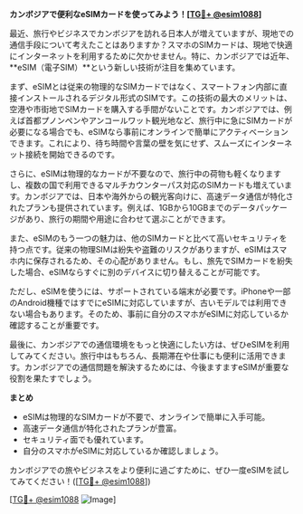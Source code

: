 **カンボジアで便利なeSIMカードを使ってみよう！[[TG💪+ @esim1088](https://t.me/s/esim1088)]**

最近、旅行やビジネスでカンボジアを訪れる日本人が増えていますが、現地での通信手段について考えたことはありますか？スマホのSIMカードは、現地で快適にインターネットを利用するために欠かせません。特に、カンボジアでは近年、**eSIM（電子SIM）**という新しい技術が注目を集めています。

まず、eSIMとは従来の物理的なSIMカードではなく、スマートフォン内部に直接インストールされるデジタル形式のSIMです。この技術の最大のメリットは、空港や市街地でSIMカードを購入する手間がないことです。カンボジアでは、例えば首都プノンペンやアンコールワット観光地など、旅行中に急にSIMカードが必要になる場合でも、eSIMなら事前にオンラインで簡単にアクティベーションできます。これにより、待ち時間や言葉の壁を気にせず、スムーズにインターネット接続を開始できるのです。

さらに、eSIMは物理的なカードが不要なので、旅行中の荷物も軽くなりますし、複数の国で利用できるマルチカウンターパス対応のSIMカードも増えています。カンボジアでは、日本や海外からの観光客向けに、高速データ通信が特化されたプランも提供されています。例えば、1GBから10GBまでのデータパッケージがあり、旅行の期間や用途に合わせて選ぶことができます。

また、eSIMのもう一つの魅力は、他のSIMカードと比べて高いセキュリティを持つ点です。従来の物理SIMは紛失や盗難のリスクがありますが、eSIMはスマホ内に保存されるため、その心配がありません。もし、旅先でSIMカードを紛失した場合、eSIMならすぐに別のデバイスに切り替えることが可能です。

ただし、eSIMを使うには、サポートされている端末が必要です。iPhoneや一部のAndroid機種ではすでにeSIMに対応していますが、古いモデルでは利用できない場合もあります。そのため、事前に自分のスマホがeSIMに対応しているか確認することが重要です。

最後に、カンボジアでの通信環境をもっと快適にしたい方は、ぜひeSIMを利用してみてください。旅行中はもちろん、長期滞在や仕事にも便利に活用できます。カンボジアでの通信問題を解決するためには、今後ますますeSIMが重要な役割を果たすでしょう。

**まとめ**
- eSIMは物理的なSIMカードが不要で、オンラインで簡単に入手可能。
- 高速データ通信が特化されたプランが豊富。
- セキュリティ面でも優れています。
- 自分のスマホがeSIMに対応しているか確認しましょう。

カンボジアでの旅やビジネスをより便利に過ごすために、ぜひ一度eSIMを試してみてください！([[TG💪+ @esim1088](https://t.me/s/esim1088)])

[[TG💪+ @esim1088](https://t.me/s/esim1088) ![Image](https://i.postimg.cc/Y0z9fWf4/image.png)]